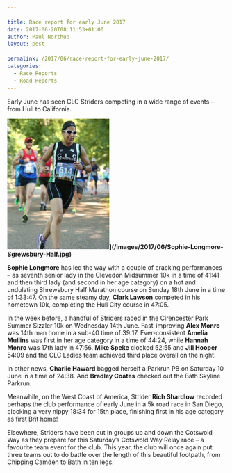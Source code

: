 ```yaml
---

title: Race report for early June 2017
date: 2017-06-20T08:11:53+01:00
author: Paul Northup
layout: post

permalink: /2017/06/race-report-for-early-june-2017/
categories:
  - Race Reports
  - Road Reports
---
```

Early June has seen CLC Striders competing in a wide range of events – from Hull to California.

**<img src="/images/2017/06/Sophie-Longmore-Sgrewsbury-Half-235x300.jpg" alt="Sophie-Longmore-Sgrewsbury-Half" width="235" height="300" />](/images/2017/06/Sophie-Longmore-Sgrewsbury-Half.jpg)**

**Sophie Longmore** has led the way with a couple of cracking performances – as seventh senior lady in the Clevedon Midsummer 10k in a time of 41:41 and then third lady (and second in her age category) on a hot and undulating Shrewsbury Half Marathon course on Sunday 18th June in a time of 1:33:47. On the same steamy day, **Clark Lawson** competed in his hometown 10k, completing the Hull City course in 47:05.

In the week before, a handful of Striders raced in the Cirencester Park Summer Sizzler 10k on Wednesday 14th June. Fast-improving **Alex Monro** was 14th man home in a sub-40 time of 39:17. Ever-consistent **Amelia Mullins** was first in her age category in a time of 44:24, while **Hannah Monro** was 17th lady in 47:56. **Mike Speke** clocked 52:55 and **Jill Hooper** 54:09 and the CLC Ladies team achieved third place overall on the night.

In other news, **Charlie Haward** bagged herself a Parkrun PB on Saturday 10 June in a time of 24:38. And **Bradley Coates** checked out the Bath Skyline Parkrun.

Meanwhile, on the West Coast of America, Strider **Rich Shardlow** recorded perhaps the club performance of early June in a 5k road race in San Diego, clocking a very nippy 18:34 for 15th place, finishing first in his age category as first Brit home!

Elsewhere, Striders have been out in groups up and down the Cotswold Way as they prepare for this Saturday’s Cotswold Way Relay race – a favourite team event for the club. This year, the club will once again put three teams out to do battle over the length of this beautiful footpath, from Chipping Camden to Bath in ten legs.